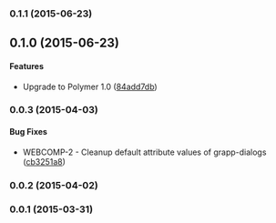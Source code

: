 <a name="0.1.1"></a>
### 0.1.1 (2015-06-23)


<a name="0.1.0"></a>
## 0.1.0 (2015-06-23)


#### Features

* Upgrade to Polymer 1.0 ([84add7db](http://github.com/grappendorf/grapp-dialogs/commit/84add7dbcb4a10ac7e3a53f10a74d58a9d2ca8f4))


<a name="0.0.3"></a>
### 0.0.3 (2015-04-03)


#### Bug Fixes

* WEBCOMP-2 -  Cleanup default attribute values of grapp-dialogs ([cb3251a8](http://github.com/grappendorf/grapp-dialogs/commit/cb3251a878acec9b3092d18731a4f0d180294482))


<a name="0.0.2"></a>
### 0.0.2 (2015-04-02)


<a name="0.0.1"></a>
### 0.0.1 (2015-03-31)


